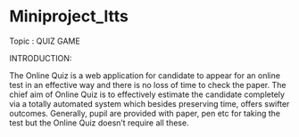 # Miniproject_ltts
Topic : QUIZ GAME

INTRODUCTION:

The Online Quiz is a web application for candidate to appear for an online test in an effective way and there is no loss of time to check the paper. The chief aim of Online Quiz is to effectively estimate the candidate completely via a totally automated system which besides preserving time, offers swifter outcomes. Generally, pupil are provided with paper, pen etc for taking the test but the Online Quiz doesn’t require all these.